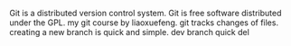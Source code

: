 Git is a distributed version control system.
Git is free software distributed under the GPL.
my git course by liaoxuefeng.
git tracks changes of files. 
creating a new branch is quick and simple.
dev branch
quick del
